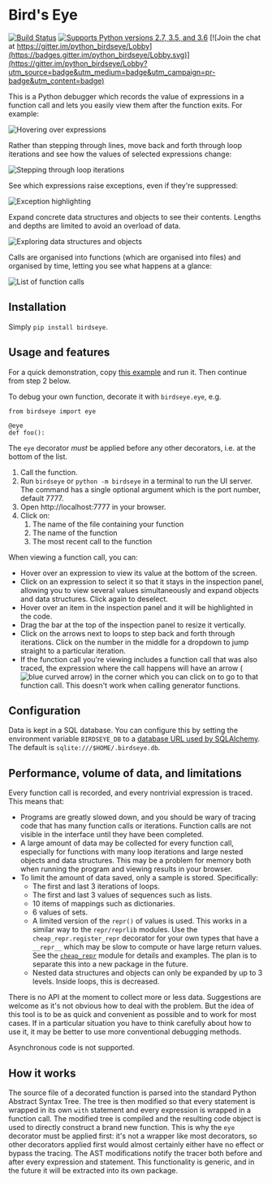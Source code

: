 # Bird's Eye

[![Build Status](https://travis-ci.org/alexmojaki/birdseye.svg?branch=master)](https://travis-ci.org/alexmojaki/birdseye) [![Supports Python versions 2.7, 3.5, and 3.6](https://img.shields.io/pypi/pyversions/birdseye.svg)](https://pypi.python.org/pypi/birdseye) [![Join the chat at https://gitter.im/python_birdseye/Lobby](https://badges.gitter.im/python_birdseye/Lobby.svg)](https://gitter.im/python_birdseye/Lobby?utm_source=badge&utm_medium=badge&utm_campaign=pr-badge&utm_content=badge)

This is a Python debugger which records the value of expressions in a function call and lets you easily view them after the function exits. For example:

![Hovering over expressions](https://i.imgur.com/rtZEhHb.gif)

Rather than stepping through lines, move back and forth through loop iterations and see how the values of selected expressions change:

![Stepping through loop iterations](https://i.imgur.com/236Gj2E.gif)

See which expressions raise exceptions, even if they're suppressed:

![Exception highlighting](http://i.imgur.com/UxqDyIL.png)

Expand concrete data structures and objects to see their contents. Lengths and depths are limited to avoid an overload of data.

![Exploring data structures and objects](http://i.imgur.com/PfmqZnT.png)

Calls are organised into functions (which are organised into files) and organised by time, letting you see what happens at a glance:

![List of function calls](https://i.imgur.com/5OrB76I.png)

## Installation

Simply `pip install birdseye`.

## Usage and features

For a quick demonstration, copy [this example](https://github.com/alexmojaki/birdseye/blob/master/example_usage.py) and run it. Then continue from step 2 below.

To debug your own function, decorate it with `birdseye.eye`, e.g.

```
from birdseye import eye

@eye
def foo():
```

The `eye` decorator *must* be applied before any other decorators, i.e. at the bottom of the list.

1. Call the function.
2. Run `birdseye` or `python -m birdseye` in a terminal to run the UI server. The command has a single optional argument which is the port number, default 7777.
3. Open http://localhost:7777 in your browser.
4. Click on:
    1. The name of the file containing your function
    2. The name of the function
    3. The most recent call to the function

When viewing a function call, you can:

- Hover over an expression to view its value at the bottom of the screen.
- Click on an expression to select it so that it stays in the inspection panel, allowing you to view several values simultaneously and expand objects and data structures. Click again to deselect.
- Hover over an item in the inspection panel and it will be highlighted in the code.
- Drag the bar at the top of the inspection panel to resize it vertically.
- Click on the arrows next to loops to step back and forth through iterations. Click on the number in the middle for a dropdown to jump straight to a particular iteration.
- If the function call you're viewing includes a function call that was also traced, the expression where the call happens will have an arrow (![blue curved arrow](https://i.imgur.com/W7DfVeg.png)) in the corner which you can click on to go to that function call. This doesn't work when calling generator functions.

## Configuration

Data is kept in a SQL database. You can configure this by setting the environment variable `BIRDSEYE_DB` to a [database URL used by SQLAlchemy](http://docs.sqlalchemy.org/en/latest/core/engines.html#database-urls). The default is `sqlite:///$HOME/.birdseye.db`.

## Performance, volume of data, and limitations

Every function call is recorded, and every nontrivial expression is traced. This means that:

- Programs are greatly slowed down, and you should be wary of tracing code that has many function calls or iterations. Function calls are not visible in the interface until they have been completed.
- A large amount of data may be collected for every function call, especially for functions with many loop iterations and large nested objects and data structures. This may be a problem for memory both when running the program and viewing results in your browser.
- To limit the amount of data saved, only a sample is stored. Specifically:
  - The first and last 3 iterations of loops.
  - The first and last 3 values of sequences such as lists.
  - 10 items of mappings such as dictionaries.
  - 6 values of sets.
  - A limited version of the `repr()` of values is used. This works in a similar way to the `repr/reprlib` modules. Use the `cheap_repr.register_repr` decorator for your own types that have a `__repr__` which may be slow to compute or have large return values. See the [`cheap_repr`](https://github.com/alexmojaki/birdseye/blob/master/birdseye/cheap_repr.py) module for details and examples. The plan is to separate this into a new package in the future.
  - Nested data structures and objects can only be expanded by up to 3 levels. Inside loops, this is decreased.

There is no API at the moment to collect more or less data. Suggestions are welcome as it's not obvious how to deal with the problem. But the idea of this tool is to be as quick and convenient as possible and to work for most cases. If in a particular situation you have to think carefully about how to use it, it may be better to use more conventional debugging methods.

Asynchronous code is not supported.

## How it works

The source file of a decorated function is parsed into the standard Python Abstract Syntax Tree. The tree is then modified so that every statement is wrapped in its own `with` statement and every expression is wrapped in a function call. The modified tree is compiled and the resulting code object is used to directly construct a brand new function. This is why the `eye` decorator must be applied first: it's not a wrapper like most decorators, so other decorators applied first would almost certainly either have no effect or bypass the tracing. The AST modifications notify the tracer both before and after every expression and statement. This functionality is generic, and in the future it will be extracted into its own package.